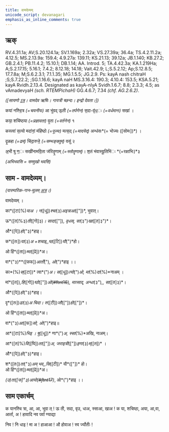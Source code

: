 ```yaml
---
title: वामदेव्यम्  
unicode_script: devanagari  
emphasis_as_inline_comments: true
---   
```


## ऋक्

RV.4.31.1a; AV;S.20.124.1a; SV.1.169a; 2.32a; VS.27.39a; 36.4a; TS.4.2.11.2a; 4.12.5; MS.2.13.9a: 159.4; 4.9.27a: 139.11; KS.21.13; 39.12a; JB.1.140; KB.27.2; GB.2.4.1; PB.11.4.2; 15.10.1; DB.1.14; AA. Introd. 5; TA.4.42.3a; KA.1.219Ha; A;S.2.17.15; 5.16.1; 7.4.2; 8.12.18; 14.18; Vait.42.9; L;S.5.2.12; Ap;S.12.8.5; 17.7.8a; M;S.6.2.3.1; 7.1.1.35; MG.1.5.5; JG.2.9. Ps: kayA nash chitraH ;S;S.7.22.2; ;SG.1.16.6; kayA naH MS.3.16.4: 190.3; 4.10.4: 153.5; KSA.5.21; kayA Rvidh.2.13.4. Designated as kayA-nIyA Svidh.1.6.7; 8.8; 2.3.3; 4.5; as vAmadevyaH *(sch. RTEMPichaH)* GG.4.6.7; 7.34 *(chf. AG.2.6.2)*.

*([सायणो [ऽत्र](https://archive.org/stream/RgVedaWithSayanasCommentaryPart2/rv_sayanabhasya_part2%23page/n681/mode/1up&sa=D&ust=1542425956220000)। वामदेव ऋषिः। गायत्री च्छन्दः। इन्द्रो देवता।])*

कया॑ नश्चि॒त्र *(=चयनीयः)* आ भु॑वद् ऊ॒ती *(=तर्पणेन)* स॒दा-वृ॑ध॒ः *(=वर्धमानः)* सखा॑ ।

कया॒ शचि॑ष्ठया *(=प्रज्ञावता)* वृ॒ता *(=वर्तनेन)* १

कस्त्वा॑ स॒त्यो मदा॑नां॒ मंहि॑ष्ठो *(=पूज्यः)* मत्स॒द् *(=मादयेद्)* अन्ध॑सः*(= भोज्यः ([सोमः])*) ।

दृ॒ळहा *(=ढम्)* चि॑दा॒रुजे॒ *(=सम्भङ्क्तुम्)* वसु॑ २

अ॒भी षु ण॒ः सखी॑नामवि॒ता ज॑रितॄ॒णाम् *(=स्तोतॄणाम्)*। श॒तं भ॑वास्यू॒तिभि॑ः *(=रक्षाभिः)*३

*(अभिभवसि = सम्मुखो भवसि)*

## साम - वामदेव्यम्।

*(पारम्परिक-गान-मूलम् [अत्र](https://sanskritdocuments.org/sites/pssramanujaswamy/VIVAAHA%2520UPANAYANA%2520SAAMAANI.pdf&sa=D&ust=1542425956221000)।)*

वामदेव्यम् ।

का*([टा]%)*याअ । न*([धू])*श्चा*(३)*अइत्राआ*(["])*, भुवात्।

ऊ*([त]%३)*ती*([गो]३)*। सादा*(["])*, वृधस्, सा*(३")*खा*([त]३")*।

औ*([पे])*हो*("३)*हाइ।

क*([तः])*या*(३)*अ +शचाइ,,ष्ठ*([टि])*यौ*(")*हो।

ओ हिं*([ता])*म्मा*([प्रे])*अ।

वा*("३)**([फफ])*आर्तो*(")*, ओ*(")*हाइ ।।

का*(%)*स्*([टा])* त्वा*(")*अ। स*([धू])*त्यो*(")*ओ, मा*(%)*दा*(%)*नाअम् ।

मां*([त])*,हि*([गो])*ष्ठो*(["])*ओ*(~~#ftnt16~~)*, मात्साद्, अन्धा*(३")*,, सा*([त]३)*।

औ*([पे])*हो*("३)*हाइ।

दृ*([तः])*ढा*(३)*अ चिदा। रु*([टी])*जौ*(["])*हो*(["])*।

ओ हिं*([ता])*म्मा*([प्रे])*अ।

वा*("३)*आ*([फ])*सो, ओ*(")*हाइ॥

आ*([टा]%)*भिइ । षु*([धू])* णा*(")*अ, स्सा*(%)*अखि, नाअम्।

आ*([त]%)*वि*([घि])*ता*(["])*अ, जराइत्री*(["])*इणा*(३)*म्*([त])* ।

औ*([पे])*हो*("३)*हाइ।

श*([तः])*ता*("३)*अम् भव,,सि*([टी])* यौ*(["])* हो।  
ओ हिं*([ता])*म्मा*([प्रे])*अ।

*(उ)*ता*([फ]"३)*आयो*(~~#ftnt17~~)*, ओ*(")*हाइ ।।

## साम एकार्चम्

क             यानश्चि त्रा,             आ, आ, भूवा                त् ! ऊ              ती, सदा, वृउ,               धाअ, स्साआ, खाअ               ! क              या, शचिष्ठा,               अया, आ,वा, आर्ता, अ ! हावादि नव पर्वा ण्याद्या

निव ! नि               धाइ ! मा                  अ ! हाआआ ! औ              होवाअ ! स्व                र्ज्योतीः !